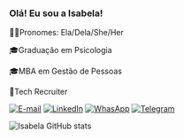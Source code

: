 ### Olá! Eu sou a Isabela!

👩🏿Pronomes: Ela/Dela/She/Her

🎓Graduação em Psicologia

🎓MBA em Gestão de Pessoas

💼Tech Recruiter

[![E-mail](https://img.shields.io/badge/Gmail-D14836?style=for-the-badge&logo=gmail&logoColor=white)](https://psicologia.pereiravieira@gmail.com)
[![LinkedIn](https://img.shields.io/badge/LinkedIn-0077B5?style=for-the-badge&logo=linkedin&logoColor=white)](https://linkedin.com/in/isabelapereiravieira)
[![WhasApp](https://img.shields.io/badge/WhatsApp-25D366?style=for-the-badge&logo=whatsapp&logoColor=white)](https://wa.me/5543999960780)
[![Telegram](https://img.shields.io/badge/Telegram-2CA5E0?style=for-the-badge&logo=telegram&logoColor=white)](https://t.me/isabelapsicologia)

![Isabela GitHub stats](https://github-readme-stats.vercel.app/api?username=isabelapsicologia&show_icons=true&theme=dracula)

<!--
**isabelapsicologia/isabelapsicologia** is a ✨ _special_ ✨ repository because its `README.md` (this file) appears on your GitHub profile.

Here are some ideas to get you started:

- 🔭 I’m currently working on ...
- 🌱 I’m currently learning ...
- 👯 I’m looking to collaborate on ...
- 🤔 I’m looking for help with ...
- 💬 Ask me about ...
- 📫 How to reach me: ...
- 😄 Pronouns: ...
- ⚡ Fun fact: ...
-->
